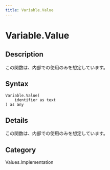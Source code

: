 ```yaml
---
title: Variable.Value
---
```


# Variable.Value


## Description

この関数は、内部での使用のみを想定しています。


## Syntax

```powerquery
Variable.Value(
    identifier as text
) as any
```


## Details

この関数は、内部での使用のみを想定しています。



## Category
Values.Implementation
